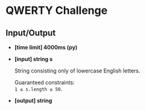 QWERTY Challenge
================

Input/Output
-------------
* __[time limit] 4000ms (py)__

* __[input] string s__

    String consisting only of lowercase English letters.

    Guaranteed constraints:
    <br>`1 ≤ s.length ≤ 50`.

* __[output] string__